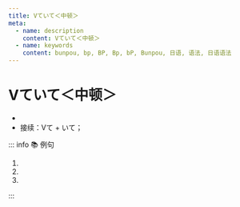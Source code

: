 ```yaml
---
title: Vていて＜中顿＞
meta:
  - name: description
    content: Vていて＜中顿＞
  - name: keywords
    content: bunpou, bp, BP, Bp, bP, Bunpou, 日语, 语法, 日语语法
---
```


# Vていて＜中顿＞

* <grammer-content sentence="意义：表示句子的**并列、中顿**。是**「Vている」的中顿形式**。**书面语或正式的谈话**中多使用**「Vており」**；" />
* 接续：Vて + いて；

::: info :books: 例句

1. <grammer-content id='1-11-13-0' sentence="[隈取/くまどり]は[顔/かお]の[血管/けっかん]や[筋肉/さんにく]を**[表し/あらわし]ていて**、[赤/あか]は[英雄/えいゆう]、[青/あお]は[悪人/あくにん]、[茶色/ちゃいろ]は[魔物/まもの]や[化物/ばけもの]を[表す/あらわす]。" trans="脸谱代表面部的血管和肌肉，红色代表英雄，蓝色代表坏人，茶色代表魔物和怪物。" />
2. <grammer-content id='1-11-13-1' sentence="[将来/しょうらい]のことを**[考え/かんがえ]ていて**、[舞台/ぶたい]と[関係/かんけい]のある[仕事/しごと]がしたいと[思って/おもって]います。" trans="考虑到将来，我想做和舞台有关的工作。" />
3. <grammer-content id='1-11-13-2' sentence="[両国/りょうこく]の[文化/ぶんか][交流/こうりゅう][史/し]について[興味/きょうみ]を**[持っ/まっ]ており**、[研究/けんきゅう]を[続け/つずけ]ている。" trans="对两国的文化交流史很感兴趣，一直在进行研究。" />

:::
